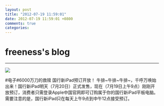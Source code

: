```yaml
---
layout: post
title: "2012-07-19 11:59:01"
date: 2012-07-19 11:59:01 +0800
comments: true
categories: 
---
```


# freeness's blog

----------

![](http://okqmqrbgo.bkt.clouddn.com/201207191159011.jpg)

>
\#电子\#6000万刀的救赎 国行新iPad预订开放！ 牛排~牛排~牛排~，千呼万唤始出来！国行新iPad明天（7月20日）正式发售，现在（7月19日上午9点）刚刚开放预订，消费者只需登录Apple中国官网即可订购属于你的国行新iPad平板电脑。需要注意的是，国行新iPad只在每天上午9点到中午12点接受预订。